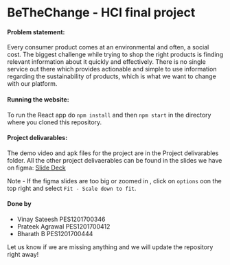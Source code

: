 # BeTheChange - HCI final project

#### Problem statement:

Every consumer product comes at an environmental and often, a social cost. The biggest challenge while trying to shop the right products is finding relevant information about it quickly and effectively. There is no single service out there which provides actionable and simple to use information regarding the sustainability of products, which is what we want to change with our platform.

#### Running the website:

To run the React app do `npm install` and then `npm start` in the directory where you cloned this repository.

#### Project delivarables:

The demo video and apk files for the project are in the Project delivarables folder. All the other project delivaerables can be found in the slides we have on figma: [Slide Deck](https://www.figma.com/proto/WfPH1HHIt8WLQYVdCoeMZe/HCI-Mini-Project?node-id=25%3A3&viewport=673%2C512%2C0.02197103574872017&scaling=min-zoom)

Note - If the figma slides are too big or zoomed in , click on `options` oon the top right and select `Fit - Scale down to fit`.

#### Done by

-   Vinay Sateesh PES1201700346
-   Prateek Agrawal PES1201700412
-   Bharath B PES1201700444

Let us know if we are missing anything and we will update the repository right away!
